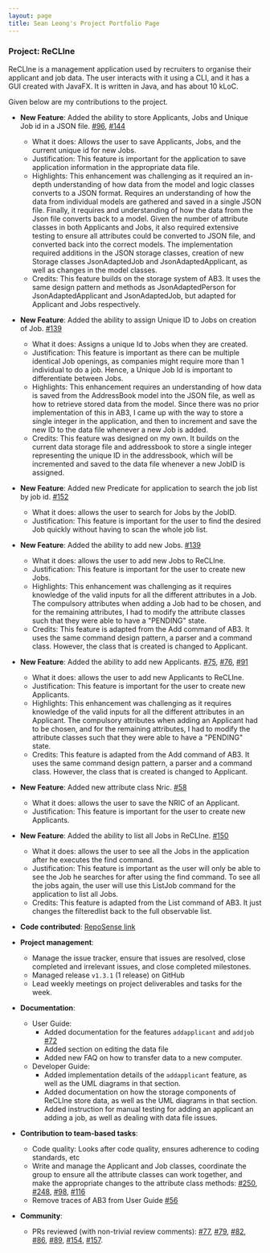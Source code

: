 ```yaml
---
layout: page
title: Sean Leong's Project Portfolio Page
---
```


### Project: ReCLIne

ReCLIne is a management application used by recruiters to organise their applicant and job data. The user interacts with it using a CLI, and it has a GUI created with JavaFX. It is written in Java, and has about 10 kLoC.

Given below are my contributions to the project.

* **New Feature**: Added the ability to store Applicants, Jobs and Unique Job id in a JSON file. [\#96](https://github.com/AY2122S2-CS2103T-W15-1/tp/pull/96), [\#144](https://github.com/AY2122S2-CS2103T-W15-1/tp/pull/144/files)
  * What it does: Allows the user to save Applicants, Jobs, and the current unique id for new Jobs.
  * Justification: This feature is important for the application to save application information in the appropriate data file.
  * Highlights: This enhancement was challenging as it required an in-depth understanding of how data from the model and logic classes converts to a JSON format. Requires an understanding of how the data from individual models are gathered and saved in a single JSON file. Finally, it requires and understanding of how the data from the Json file converts back to a model. Given the number of attribute classes in both Applicants and Jobs, it also required extensive testing to ensure all attributes could be converted to JSON file, and converted back into the correct models. The implementation required additions in the JSON storage classes, creation of new Storage classes JsonAdaptedJob and JsonAdaptedApplicant, as well as changes in the model classes.
  * Credits: This feature builds on the storage system of AB3. It uses the same design pattern and methods as JsonAdaptedPerson for JsonAdaptedApplicant and JsonAdaptedJob, but adapted for Applicant and Jobs respectively. 

* **New Feature**: Added the ability to assign Unique ID to Jobs on creation of Job. [\#139](https://github.com/AY2122S2-CS2103T-W15-1/tp/pull/139/files)
  * What it does: Assigns a unique Id to Jobs when they are created.
  * Justification: This feature is important as there can be multiple identical Job openings, as companies might require more than 1 individual to do a job. Hence, a Unique Job Id is important to differentiate between Jobs.
  * Highlights: This enhancement requires an understanding of how data is saved from the AddressBook model into the JSON file, as well as how to retrieve stored data from the model. Since there was no prior implementation of this in AB3, I came up with the way to store a single integer in the application, and then to increment and save the new ID to the data file whenever a new Job is added.
  * Credits: This feature was designed on my own. It builds on the current data storage file and addressbook to store a single integer representing the unique ID in the addressbook, which will be incremented and saved to the data file whenever a new JobID is assigned.

* **New Feature**: Added new Predicate for application to search the job list by job id. [\#152](https://github.com/AY2122S2-CS2103T-W15-1/tp/pull/152/files)
  * What it does: allows the user to search for Jobs by the JobID.
  * Justification: This feature is important for the user to find the desired Job quickly without having to scan the whole job list.

* **New Feature**: Added the ability to add new Jobs. [\#139](https://github.com/AY2122S2-CS2103T-W15-1/tp/pull/139/files)
  * What it does: allows the user to add new Jobs to ReCLIne.
  * Justification: This feature is important for the user to create new Jobs.
  * Highlights: This enhancement was challenging as it requires knowledge of the valid inputs for all the different attributes in a Job. The compulsory attributes when adding a Job had to be chosen, and for the remaining attributes, I had to modify the attribute classes such that they were able to have a "PENDING" state.
  * Credits: This feature is adapted from the Add command of AB3. It uses the same command design pattern, a parser and a command class. However, the class that is created is changed to Applicant.

* **New Feature**: Added the ability to add new Applicants. [\#75](https://github.com/AY2122S2-CS2103T-W15-1/tp/pull/75), [\#76](https://github.com/AY2122S2-CS2103T-W15-1/tp/pull/76), [\#91](https://github.com/AY2122S2-CS2103T-W15-1/tp/pull/91)
    * What it does: allows the user to add new Applicants to ReCLIne.
    * Justification: This feature is important for the user to create new Applicants.
    * Highlights: This enhancement was challenging as it requires knowledge of the valid inputs for all the different attributes in an Applicant. The compulsory attributes when adding an Applicant had to be chosen, and for the remaining attributes, I had to modify the attribute classes such that they were able to have a "PENDING" state.
    * Credits: This feature is adapted from the Add command of AB3. It uses the same command design pattern, a parser and a command class. However, the class that is created is changed to Applicant.

* **New Feature**: Added new attribute class Nric. [\#58](https://github.com/AY2122S2-CS2103T-W15-1/tp/pull/58)
  * What it does: allows the user to save the NRIC of an Applicant.
  * Justification: This feature is important for the user to create new Applicants.

* **New Feature**: Added the ability to list all Jobs in ReCLIne. [\#150](https://github.com/AY2122S2-CS2103T-W15-1/tp/pull/150)
  * What it does: allows the user to see all the Jobs in the application after he executes the find command.
  * Justification: This feature is important as the user will only be able to see the Job he searches for after using the find command. To see all the jobs again, the user will use this ListJob command for the application to list all Jobs.
  * Credits: This feature is adapted from the List command of AB3. It just changes the filteredlist back to the full observable list.

* **Code contributed**: [RepoSense link](https://nus-cs2103-ay2122s2.github.io/tp-dashboard/?search=seanleong339&breakdown=true)

* **Project management**:
    * Manage the issue tracker, ensure that issues are resolved, close completed and irrelevant issues, and close completed milestones.
    * Managed release `v1.3.1` (1 release) on GitHub
    * Lead weekly meetings on project deliverables and tasks for the week.

* **Documentation**:
    * User Guide:
        * Added documentation for the features `addapplicant` and `addjob` [\#72]()
        * Added section on editing the data file
        * Added new FAQ on how to transfer data to a new computer.
    * Developer Guide:
        * Added implementation details of the `addapplicant` feature, as well as the UML diagrams in that section.
        * Added documentation on how the storage components of ReCLIne store data, as well as the UML diagrams in that section.
        * Added instruction for manual testing for adding an applicant an adding a job, as well as dealing with data file issues.


* **Contribution to team-based tasks**:
  * Code quality: Looks after code quality, ensures adherence to coding standards, etc
  * Write and manage the Applicant and Job classes, coordinate the group to ensure all the attribute classes can work together, and make the appropriate changes to the attribute class methods: [\#250](https://github.com/AY2122S2-CS2103T-W15-1/tp/pull/250), [\#248](https://github.com/AY2122S2-CS2103T-W15-1/tp/pull/248), [\#98](https://github.com/AY2122S2-CS2103T-W15-1/tp/pull/98), [\#116](https://github.com/AY2122S2-CS2103T-W15-1/tp/pull/116)
  * Remove traces of AB3 from User Guide [\#56]("https://github.com/AY2122S2-CS2103T-W15-1/tp/pull/56/files")


* **Community**:
    * PRs reviewed (with non-trivial review comments): [\#77](https://github.com/AY2122S2-CS2103T-W15-1/tp/pull/77), [\#79](https://github.com/AY2122S2-CS2103T-W15-1/tp/pull/79), [\#82](https://github.com/AY2122S2-CS2103T-W15-1/tp/pull/82), [\#86](https://github.com/AY2122S2-CS2103T-W15-1/tp/pull/86), [\#89](https://github.com/AY2122S2-CS2103T-W15-1/tp/pull/89), [\#154](https://github.com/AY2122S2-CS2103T-W15-1/tp/pull/154), [\#157](https://github.com/AY2122S2-CS2103T-W15-1/tp/pull/157).

